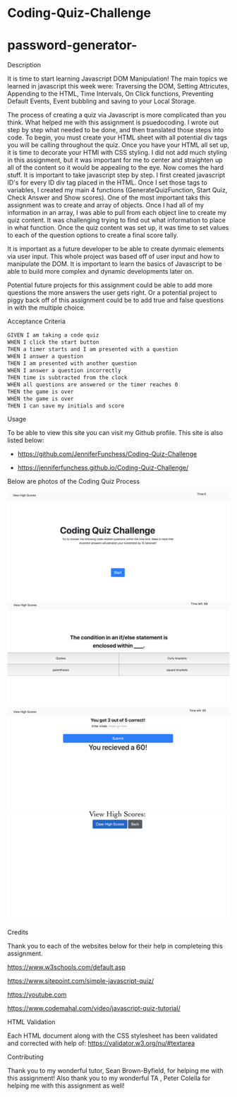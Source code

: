 # Coding-Quiz-Challenge

# password-generator-

Description

It is time to start learning Javascript DOM Manipulation! The main topics we learned in javascript this week were: Traversing the DOM, Setting Attricutes, Appending to the HTML, Time Intervals, On Click functions, Preventing Default Events, Event bubbling and saving to your Local Storage.

The process of creating a quiz via Javascript is more complicated than you think. What helped me with this assignment is psuedocoding. I wrote out step by step what needed to be done, and then translated those steps into code. To begin, you must create your HTML sheet with all potential div tags you will be calling throughout the quiz. Once you have your HTML all set up, it is time to decorate your HTMl with CSS styling. I did not add much styling in this assignment, but it was important for me to center and straighten up all of the content so it would be appealing to the eye. Now comes the hard stuff. It is important to take javascript step by step. I first created javascript ID's for every ID div tag placed in the HTML. Once I set those tags to variables, I created my main 4 functions (GenerateQuizFunction, Start Quiz, Check Answer and Show scores). One of the most important taks this assignment was to create and array of objects. Once I had all of my information in an array, I was able to pull from each object line to create my quiz content. It was challenging trying to find out what information to place in what function. Once the quiz content was set up, it was time to set values to each of the question options to create a final score tally.

It is important as a future developer to be able to create dynmaic elements via user input. This whole project was based off of user input and how to manipulate the DOM. It is important to learn the basics of Javascript to be able to build more complex and dynamic developments later on.

Potential future projects for this assignment could be able to add more questions the more answers the user gets right. Or a potential project to piggy back off of this assignment could be to add true and false questions in with the multiple choice.

Acceptance Criteria

```
GIVEN I am taking a code quiz
WHEN I click the start button
THEN a timer starts and I am presented with a question
WHEN I answer a question
THEN I am presented with another question
WHEN I answer a question incorrectly
THEN time is subtracted from the clock
WHEN all questions are answered or the timer reaches 0
THEN the game is over
WHEN the game is over
THEN I can save my initials and score
```

Usage

To be able to view this site you can visit my Github profile. This site is also listed below:

- https://github.com/JenniferFunchess/Coding-Quiz-Challenge

- https://jenniferfunchess.github.io/Coding-Quiz-Challenge/

Below are photos of the Coding Quiz Process

![codeChallengeQuiz1](homework1.png)
![codeChallengeQuiz2](homework2.png)
![codeChallengeQuiz3](homework3.png)
![codeChallengeQuiz4](homework4.png)

Credits

Thank you to each of the websites below for their help in completeing this assignment.

https://www.w3schools.com/default.asp

https://www.sitepoint.com/simple-javascript-quiz/

https://youtube.com

https://www.codemahal.com/video/javascript-quiz-tutorial/

HTML Validation

Each HTML document along with the CSS stylesheet has been validated and corrected with help of:
https://validator.w3.org/nu/#textarea

Contributing

Thank you to my wonderful tutor, Sean Brown-Byfield, for helping me with this assignment!
Also thank you to my wonderful TA , Peter Colella for helping me with this assignment as well!
